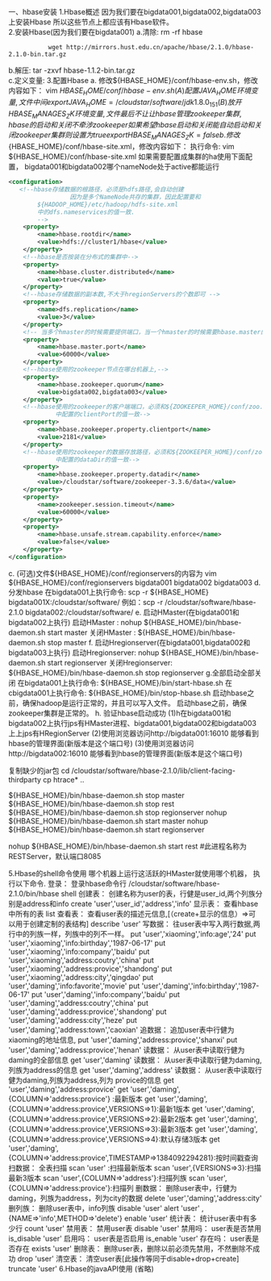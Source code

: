 


一、hbase安装
      1.Hbase概述
               因为我们要在bigdata001,bigdata002,bigdata003上安装Hbase
               所以这些节点上都应该有Hbase软件。  
       2.安装Hbase(因为我们要在bigdata001)
               a.清除:  rm -rf hbase
               
               wget http://mirrors.hust.edu.cn/apache/hbase/2.1.0/hbase-2.1.0-bin.tar.gz
   b.解压:  tar -zxvf hbase-1.1.2-bin.tar.gz   
               c.定义变量:
       3.配置Hbase
        a. 修改${HBASE_HOME}/conf/hbase-env.sh，修改内容如下：
  vim ${HBASE_HOME}/conf/hbase-env.sh
(A)配置JAVA_HOME环境变量,文件中间
    export JAVA_HOME=/cloudstar/software/jdk1.8.0_151
(B)放开HBASE_MANAGES_ZK环境变量,文件最后
    不让让hbase管理zookeeper集群,hbase的启动和关闭不牵涉zookeeper
    如果希望hbase启动和关闭能自动启动和关闭zookeeper集群则设置为true
    export HBASE_MANAGES_ZK=false
        b.修改${HBASE_HOME}/conf/hbase-site.xml，修改内容如下：
执行命令:  vim ${HBASE_HOME}/conf/hbase-site.xml
如果需要配置成集群的ha使用下面配置，
bigdata001和bigdata002哪个nameNode处于active都能运行

```xml
<configuration>
   <!--hbase存储数据的根路径，必须是hdfs路径,会自动创建
                 因为是多个NameNode共存的集群，因此配置要和
        ${HADOOP_HOME}/etc/hadoop/hdfs-site.xml
        中的dfs.nameservices的值一致.
        -->
    <property>
        <name>hbase.rootdir</name>
        <value>hdfs://cluster1/hbase</value>
    </property>
    <!--hbase是否按装在分布式的集群中-->
    <property>
        <name>hbase.cluster.distributed</name>
        <value>true</value>
    </property>
    <!--hbase存储数据的副本数,不大于hregionServers的个数即可 -->
    <property>
        <name>dfs.replication</name>
        <value>3</value>
    </property>
    <!-- 当多个hmaster的时候需要提供端口，当一个hmaster的时候需要hbase.master的属性-->
    <property>
        <name>hbase.master.port</name>
        <value>60000</value>
    </property>
    <!--hbase使用的zookeeper节点在哪台机器上,-->
    <property>
        <name>hbase.zookeeper.quorum</name>
        <value>bigdata002,bigdata003</value>
    </property>
    <!--hbase使用的zookeeper的客户端端口，必须和${ZOOKEEPER_HOME}/conf/zoo.cfg
             中配置的clientPort的值一致-->
    <property>
        <name>hbase.zookeeper.property.clientport</name>
        <value>2181</value>
    </property>
    <!--hbase使用的zookeeper的数据存放路径，必须和${ZOOKEEPER_HOME}/conf/zoo.cfg
             中配置的dataDir的值一致-->
    <property>
        <name>hbase.zookeeper.property.datadir</name>
        <value>/cloudstar/software/zookeeper-3.3.6/data</value>
    </property>
    <property>
        <name>zookeeper.session.timeout</name>
        <value>60000</value>
    </property>
    <property>
        <name>hbase.unsafe.stream.capability.enforce</name>
        <value>false</value>
    </property>
</configuration>


```
  c. (可选)文件${HBASE_HOME}/conf/regionservers的内容为
vim ${HBASE_HOME}/conf/regionservers
bigdata001
bigdata002
bigdata003
d. 分发hbase
      在bigdata001上执行命令: scp -r ${HBASE_HOME} bigdata001X:/cloudstar/software/
                        例如：scp -r  /cloudstar/software/hbase-2.1.0 bigdata002:/cloudstar/software/
e. 启动HMaster(在bigdata001和bigdata002上执行)
      启动HMaster      :    nohup ${HBASE_HOME}/bin/hbase-daemon.sh start master
      关闭HMaster      :    ${HBASE_HOME}/bin/hbase-daemon.sh stop master
f. 启动Hregionserver(在bigdata001,bigdata002和bigdata003上执行)
      启动Hregionserver:    nohup ${HBASE_HOME}/bin/hbase-daemon.sh start regionserver 
      关闭Hregionserver:    ${HBASE_HOME}/bin/hbase-daemon.sh stop regionserver
g.全部启动全部关闭
      在bigdata001上执行命令: ${HBASE_HOME}/bin/start-hbase.sh
      在cbigdata001上执行命令: ${HBASE_HOME}/bin/stop-hbase.sh
      启动hbase之前，确保hadoop是运行正常的，并且可以写入文件。
      启动hbase之前，确保zookeeper集群是正常的。
h. 验证hbase启动成功
        (1)h在bigdata001和bigdata002上执行jps有HMaster进程、bigdata001,bigdata002和bigdata003上上jps有HRegionServer
        (2)使用浏览器访问http://bigdata001:16010  能够看到hbase的管理界面(新版本是这个端口号)
        (3)使用浏览器访问http://bigdata002:16010  能够看到hbase的管理界面(新版本是这个端口号)



复制缺少的jar包
cd /cloudstar/software/hbase-2.1.0/lib/client-facing-thirdparty
cp htrace* ..



${HBASE_HOME}/bin/hbase-daemon.sh stop master
${HBASE_HOME}/bin/hbase-daemon.sh stop rest
${HBASE_HOME}/bin/hbase-daemon.sh stop regionserver
nohup ${HBASE_HOME}/bin/hbase-daemon.sh start master
nohup ${HBASE_HOME}/bin/hbase-daemon.sh start regionserver 
 
nohup ${HBASE_HOME}/bin/hbase-daemon.sh start rest  #此进程名称为RESTServer，默认端口8085

 
5.Hbase的shell命令使用
  哪个机器上运行这活跃的HMaster就使用哪个机器，
  执行以下命令.
   登录：  登录hbase命令行
            /cloudstar/software/hbase-2.1.0/bin/hbase shell
   创建表： 创建名称为user的表，行健是user_id,两个列族分别是address和info
            create 'user','user_id','address','info'
   显示表： 查看hbase中所有的表
            list
   查看表： 查看user表的描述元信息,[（create+显示的信息）=>可以用于创建定制的表结构]
            describe 'user'
   写数据： 往user表中写入两行数据,两行中的列族一样，列族中的列不一样。
            put 'user','xiaoming','info:age','24'
            put 'user','xiaoming','info:birthday','1987-06-17'
            put 'user','xiaoming','info:company','baidu'
            put 'user','xiaoming','address:coutry','china'
            put 'user','xiaoming','address:provice','shandong'
            put 'user','xiaoming','address:city','qingdao'
            put 'user','daming','info:favorite','movie'
            put 'user','daming','info:birthday','1987-06-17'
            put 'user','daming','info:company','baidu'
            put 'user','daming','address:coutry','china'
            put 'user','daming','address:provice','shandong'
            put 'user','daming','address:city','heze'
            put 'user','daming','address:town','caoxian'
   追数据： 追加user表中行健为xiaoming的地址信息,
            put 'user','daming','address:provice','shanxi'
            put 'user','daming','address:provice','henan'
   读数据： 从user表中读取行健为daming的全部信息
            get 'user','daming'
   读数据： 从user表中读取行健为daming,列族为address的信息
            get 'user','daming','address'
   读数据： 从user表中读取行健为daming,列族为address,列为 provice的信息
            get 'user','daming','address:provice'
            get 'user','daming',{COLUMN=>'address:provice'} :最新版本
            get 'user','daming',{COLUMN=>'address:provice',VERSIONS=>1}:最新1版本
            get 'user','daming',{COLUMN=>'address:provice',VERSIONS=>2}:最新2版本
            get 'user','daming',{COLUMN=>'address:provice',VERSIONS=>3}:最新3版本
            get 'user','daming',{COLUMN=>'address:provice',VERSIONS=>4}:默认存储3版本
            get 'user','daming',{COLUMN=>'address:provice',TIMESTAMP=>1384092294281}:按时间戳查询
   扫数据： 全表扫描
            scan 'user' :扫描最新版本
            scan 'user',{VERSIONS=>3}:扫描最新3版本
    scan 'user',{COLUMN=>'address'}:扫描列族
    scan 'user',{COLUMN=>'address:provice'}:扫描列
   删数据： 
            删除user表中，行健为daming，列族为address，列为city的数据
            delete 'user','daming','address:city'
   删列族： 删除user表中，info列族
            disable 'user'
    alert 'user' ,{NAME=>'info',METHOD=>'delete'}
    enable 'user'
   统计表： 统计user表中有多少行
            count 'user'
   禁用表： 禁用user表
            disable 'user'
   禁用吗： user表是否禁用
            is_disable 'user'
   启用吗： user表是否启用
            is_enable 'user'
   存在吗： user表是否存在
            exists 'user'
   删除表： 删除user表，删除以前必须先禁用，不然删除不成功
            drop 'user'
   清空表： 清空user表[此操作等同于disable+drop+create]
            truncate 'user'
 6.Hbase的javaAPI使用 (省略)